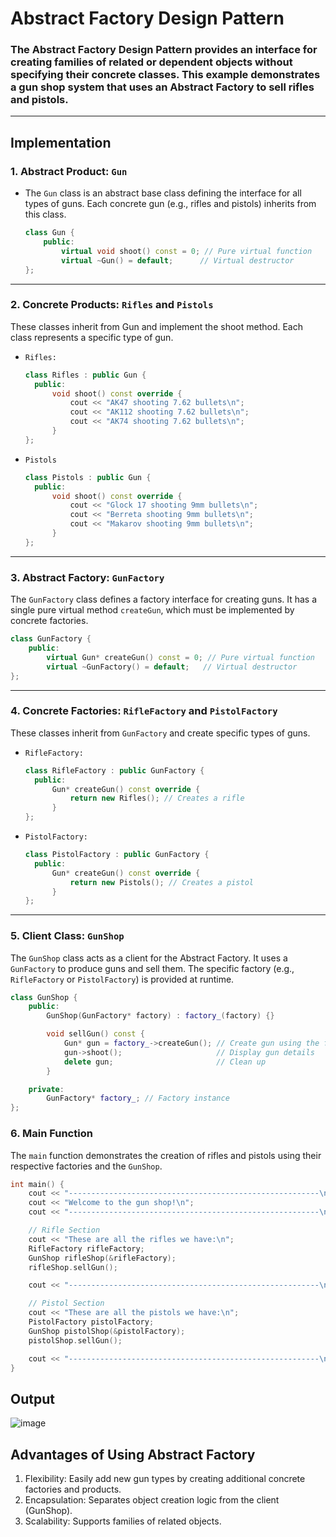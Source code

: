 # Abstract Factory Design Pattern

### The Abstract Factory Design Pattern provides an interface for creating families of related or dependent objects without specifying their concrete classes. This example demonstrates a gun shop system that uses an Abstract Factory to sell rifles and pistols.

---

## Implementation

### 1. Abstract Product: `Gun`

+ The `Gun` class is an abstract base class defining the interface for all types of guns. Each concrete gun (e.g., rifles and pistols) inherits from this class.

    ```cpp
    class Gun {
        public:
            virtual void shoot() const = 0; // Pure virtual function
            virtual ~Gun() = default;      // Virtual destructor
    };
-- --
### 2. Concrete Products: `Rifles` and `Pistols`

These classes inherit from Gun and implement the shoot method. Each class represents a specific type of gun.

+ `Rifles:`
  ```cpp
  class Rifles : public Gun {
    public:
        void shoot() const override {
            cout << "AK47 shooting 7.62 bullets\n";
            cout << "AK112 shooting 7.62 bullets\n";
            cout << "AK74 shooting 7.62 bullets\n";
        }
  };
  ```
+ `Pistols`
  ```cpp
  class Pistols : public Gun {
    public:
        void shoot() const override {
            cout << "Glock 17 shooting 9mm bullets\n";
            cout << "Berreta shooting 9mm bullets\n";
            cout << "Makarov shooting 9mm bullets\n";
        }
  };

  ```
-- --

### 3. Abstract Factory: `GunFactory`

The `GunFactory` class defines a factory interface for creating guns. It has a single pure virtual method `createGun`, which must be implemented by concrete factories.

```cpp
class GunFactory {
    public:
        virtual Gun* createGun() const = 0; // Pure virtual function
        virtual ~GunFactory() = default;   // Virtual destructor
};
```

-- --

### 4. Concrete Factories: `RifleFactory` and `PistolFactory`

These classes inherit from `GunFactory` and create specific types of guns.

+ `RifleFactory:`
  ```cpp
  class RifleFactory : public GunFactory {
    public:
        Gun* createGun() const override {
            return new Rifles(); // Creates a rifle
        }
  };
  ```
+ `PistolFactory:`
  ```cpp
  class PistolFactory : public GunFactory {
    public:
        Gun* createGun() const override {
            return new Pistols(); // Creates a pistol
        }
  };
  ```
-- --

### 5. Client Class: `GunShop`

The `GunShop` class acts as a client for the Abstract Factory. It uses a `GunFactory` to produce guns and sell them. The specific factory (e.g., `RifleFactory` or `PistolFactory`) is provided at runtime.

```cpp
class GunShop {
    public:
        GunShop(GunFactory* factory) : factory_(factory) {}

        void sellGun() const {
            Gun* gun = factory_->createGun(); // Create gun using the factory
            gun->shoot();                     // Display gun details
            delete gun;                       // Clean up
        }

    private:
        GunFactory* factory_; // Factory instance
};
```

### 6. Main Function

The `main` function demonstrates the creation of rifles and pistols using their respective factories and the `GunShop`.

```cpp
int main() {
    cout << "--------------------------------------------------------\n";
    cout << "Welcome to the gun shop!\n";
    cout << "--------------------------------------------------------\n";

    // Rifle Section
    cout << "These are all the rifles we have:\n";
    RifleFactory rifleFactory;
    GunShop rifleShop(&rifleFactory);
    rifleShop.sellGun();

    cout << "--------------------------------------------------------\n";

    // Pistol Section
    cout << "These are all the pistols we have:\n";
    PistolFactory pistolFactory;
    GunShop pistolShop(&pistolFactory);
    pistolShop.sellGun();

    cout << "--------------------------------------------------------\n";
}
```

## Output

![image](https://github.com/user-attachments/assets/e525a4aa-9cc6-4757-8fd1-101d8cc4203b)

## Advantages of Using Abstract Factory

1. Flexibility: Easily add new gun types by creating additional concrete factories and products.
2. Encapsulation: Separates object creation logic from the client (GunShop).
3. Scalability: Supports families of related objects.


